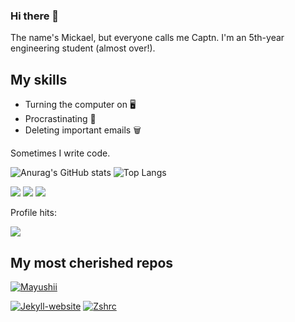 ### Hi there 👋

The name's Mickael, but everyone calls me Captn.
I'm an 5th-year engineering student (almost over!).

## My skills
- Turning the computer on 🖥
- Procrastinating 🧠
- Deleting important emails 🗑️

Sometimes I write code.

![Anurag's GitHub stats](https://github-readme-stats.vercel.app/api?username=Captn138&show_icons=true&theme=tokyonight)
![Top Langs](https://github-readme-stats.vercel.app/api/top-langs/?username=Captn138&theme=tokyonight&layout=compact)

![](https://img.shields.io/badge/OS-Linux-informational?style=flat&logo=linux&logoColor=white&color=2bbc8a)
![](https://img.shields.io/badge/Shell-Zsh-informational?style=flat&logo=gnu-bash&logoColor=white&color=2bbc8a)
![](https://img.shields.io/badge/Tools-Qemu-informational?Style=flat&logo=qemu&logoColor=white&color=2bbc8a)

Profile hits:

![](https://profile-counter.glitch.me/Captn138/count.svg)

## My most cherished repos
[![Mayushii](https://github-readme-stats.vercel.app/api/pin/?username=Captn138&repo=mayushii&theme=tokyonight)](https://github.com/Captn138/mayushii)

[![Jekyll-website](https://github-readme-stats.vercel.app/api/pin/?username=Captn138&repo=jekyll-website&theme=tokyonight)](https://github.com/Captn138/jekyll-website)
[![Zshrc](https://github-readme-stats.vercel.app/api/pin/?username=Captn138&repo=zshrc&theme=tokyonight)](https://github.com/Captn138/zshrc)
